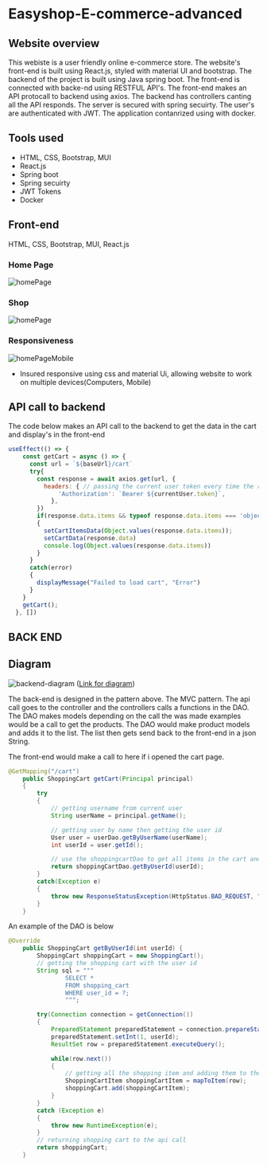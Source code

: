 # Easyshop-E-commerce-advanced

## Website overview
This webiste is a user friendly online e-commerce store. The website's front-end is built using React.js, styled with material UI and bootstrap. The backend of the project is built using Java spring boot. The front-end is connected with backe-nd using RESTFUL API's. The front-end makes an API protocall to backend using axios. The backend has controllers canting all the API responds. The server is secured with spring secuirty. The user's are authenticated with JWT. The application contanrized using with docker.

## Tools used

* HTML, CSS, Bootstrap, MUI
* React.js
* Spring boot
* Spring secuirty
* JWT Tokens
* Docker

## Front-end
HTML, CSS, Bootstrap, MUI, React.js

### Home Page

![homePage](readMeFileimages/homeScreen.png)

### Shop

![homePage](readMeFileimages/shopPage.png)

### Responsiveness

![homePageMobile](readMeFileimages/homePageMobile.png)

* Insured responsive using css and material Ui, allowing website to work on multiple devices(Computers, Mobile)

## API call to backend

The code below makes an API call to the backend to get the data in the cart and display's in the front-end

```Javascript
useEffect(() => {
    const getCart = async () => {
      const url = `${baseUrl}/cart`
      try{
        const response = await axios.get(url, {
          headers: { // passing the current user token every time the req is called
              'Authorization': `Bearer ${currentUser.token}`,
            },
        })
        if(response.data.items && typeof response.data.items === 'object')
        {
          setCartItemsData(Object.values(response.data.items));
          setCartData(response.data)
          console.log(Object.values(response.data.items))
        }
      }
      catch(error)
      {
        displayMessage("Failed to load cart", "Error")
      }
    }
    getCart();
  }, [])

```

## BACK END

## Diagram
![backend-diagram](readMeFileimages/backendPatternDiagram.png)
([Link for diagram](https://lucid.app/lucidchart/0d55c612-f50c-4b17-9621-9e9d3adc7cc4/edit?viewport_loc=-1201%2C-1369%2C2994%2C1452%2C0_0&invitationId=inv_c38d4138-bce2-4911-960d-0b76ab51be17))

The back-end is designed in the pattern above. The MVC pattern. The api call goes to the controller and the controllers calls a functions in the DAO. The DAO makes models depending on the call the was made examples would be a call to get the products. The DAO would make product models and adds it to the list. The list then gets send back to the front-end in a json String.

The front-end would make a call to here if i opened the cart page.

```java
@GetMapping("/cart")
    public ShoppingCart getCart(Principal principal)
    {
        try
        {
            // getting username from current user
            String userName = principal.getName();

            // getting user by name then getting the user id
            User user = userDao.getByUserName(userName);
            int userId = user.getId();

            // use the shoppingcartDao to get all items in the cart and return the cart
            return shoppingCartDao.getByUserId(userId);
        }
        catch(Exception e)
        {
            throw new ResponseStatusException(HttpStatus.BAD_REQUEST, "Oops... our bad.");
        }
    }
```

An example of the DAO is below
```java
@Override
    public ShoppingCart getByUserId(int userId) {
        ShoppingCart shoppingCart = new ShoppingCart();
        // getting the shopping cart with the user id
        String sql = """
                SELECT *
                FROM shopping_cart
                WHERE user_id = ?;
                """;

        try(Connection connection = getConnection())
        {
            PreparedStatement preparedStatement = connection.prepareStatement(sql);
            preparedStatement.setInt(1, userId);
            ResultSet row = preparedStatement.executeQuery();

            while(row.next())
            {
                // getting all the shopping item and adding them to the shopping cart class
                ShoppingCartItem shoppingCartItem = mapToItem(row);
                shoppingCart.add(shoppingCartItem);
            }
        }
        catch (Exception e)
        {
            throw new RuntimeException(e);
        }
        // returning shopping cart to the api call
        return shoppingCart;
    }
```
